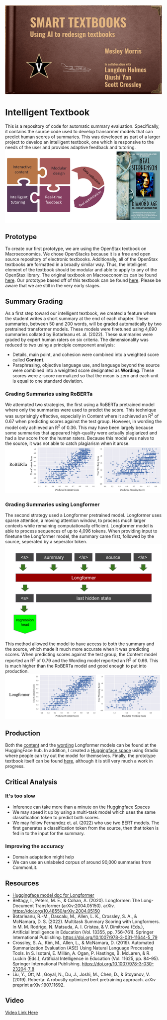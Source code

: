 ![textbook_beginning](textbook_beginning.png)

# Intelligent Textbook
This is a repository of code for automatic summary evaluation. Specifically, it contains the source code used to develop transormer models that can predict human scores of summaries. This was developed as part of a larger project to develop an intelligent textbook, one which is responsive to the needs of the user and provides adaptive feedback and tutoring.
![elements of textbook](book.png)

## Prototype
To create our first prototype, we are using the OpenStax textbook on Macroeconomics. We chose OpenStacks because it is a free and open source repository of electronic textbooks. Additionally, all of the OpenStax textbooks are formatted in a broadly similar way. Thus, the intelligent element of the textbook should be modular and able to apply to any of the OpenStax library. The original textbook on Macroeconomics can be found [here](https://openstax.org/books/principles-macroeconomics-ap-courses-2e/pages/1-introduction). Our prototype based off of this textbook can be found [here](https://textbook-demo.web.app/module-1/chapter-1/section-1/). Please be aware that we are still in the very early stages.

## Summary Grading
As a first step toward our intelligent textbook, we created a feature where the student writes a short summary at the end of each chapter. These summaries, between 50 and 200 words, will be graded automatically by two pretrained transformer models. These models were finetuned using 4,690 summaries collated by Botarleanu et. al. (2022). These summaries were graded by expert human raters on six criteria. The dimensionality was reduced to two using a principle component analysis:
* Details, main point, and cohesion were combined into a weighted score called **Content**.
* Paraphrasing, objective language use, and language beyond the source were combined into a weighted score designated as **Wording**.
These scores were z-score normalized so that the mean is zero and each unit is equal to one standard deviation.

### Grading Summaries using RoBERTa
We attempted two strategies, the first using a RoBERTa pretrained model where only the summaries were used to predict the score. This technique was surprisingly effective, especially in Content where it achieved an R<sup>2</sup> of 0.67 when predicting scores against the test group. However, in wording the model only achieved an R<sup>2</sup> of 0.36. This may have been largely because some summaries that appeared high-quality were actually plagiarized and had a low score from the human raters. Because this model was naive to the source, it was not able to catch plagiarism when it arose.
![roberta_scatters](roberta_scatters.png)

### Grading Summaries using Longformer
The second strategy used a Longformer pretrained model. Longformer uses sparse attention, a moving attention window, to process much larger contexts while remaining computationally efficient. Longformer model is able to process sequences of up to 4,096 tokens. When providing input to finetune the Longformer model, the summary came first, followed by the source, seperated by a seperator token. 
![model_diagram](model_diagram.png)
This method allowed the model to have access to both the summary and the source, which made it much more accurate when it was predicting scores. When predicting scores against the test group, the Content model reported an R<sup>2</sup> of 0.79 and the Wording model reported an R<sup>2</sup> of 0.66. This is much higher than the RoBERTa model and good enough to put into production.
![longformer_scatters](longformer_scatters.png)

## Production
Both the [content](https://huggingface.co/tiedaar/summary-longformer-content) and the [wording](https://huggingface.co/tiedaar/summary-longformer-wording) Longformer models can be found at the HuggingFace hub. In addition, I created a [Huggingface space](https://huggingface.co/spaces/tiedaar/economics_summary_grader) using Gradio where people can try out the model for themselves. Finally, the prototype textbook itself can be found [here](https://textbook-demo.web.app/module-1/chapter-1/section-1/), although it is still very much a work in progress.

## Critical Analysis
### It's too slow
* Inference can take more than a minute on the Huggingface Spaces
* We may speed it up by using a multi-task model which uses the same classification token to predict both scores.
* We may follow Fernandez et. al. (2022) who use two BERT models. The first generates a classification token from the source, then that token is fed in to the input for the summary.
### Improving the accuracy
* Domain adaptation might help
* We can use an unlabeled corpus of around 90,000 summaries from CommonLit.

## Resources
* [Huggingface model doc for Longformer](https://huggingface.co/docs/transformers/model_doc/longformer)
* Beltagy, I., Peters, M. E., & Cohan, A. (2020). Longformer: The Long-Document Transformer (arXiv:2004.05150). arXiv. https://doi.org/10.48550/arXiv.2004.05150
* Botarleanu, R.-M., Dascalu, M., Allen, L. K., Crossley, S. A., & McNamara, D. S. (2022). Multitask Summary Scoring with Longformers. In M. M. Rodrigo, N. Matsuda, A. I. Cristea, & V. Dimitrova (Eds.), Artificial Intelligence in Education (Vol. 13355, pp. 756–761). Springer International Publishing. https://doi.org/10.1007/978-3-031-11644-5_79
* Crossley, S. A., Kim, M., Allen, L., & McNamara, D. (2019). Automated Summarization Evaluation (ASE) Using Natural Language Processing Tools. In S. Isotani, E. Millán, A. Ogan, P. Hastings, B. McLaren, & R. Luckin (Eds.), Artificial Intelligence in Education (Vol. 11625, pp. 84–95). Springer International Publishing. https://doi.org/10.1007/978-3-030-23204-7_8
* Liu, Y., Ott, M., Goyal, N., Du, J., Joshi, M., Chen, D., & Stoyanov, V. (2019). Roberta: A robustly optimized bert pretraining approach. arXiv preprint arXiv:1907.11692.

## Video
[Video Link Here](https://www.youtube.com/watch?v=WZxqA_x39I4)
